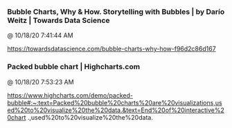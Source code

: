 ﻿

### Bubble Charts, Why & How. Storytelling with Bubbles | by Darío Weitz | Towards Data Science
@ 10/18/20 7:41:44 AM

https://towardsdatascience.com/bubble-charts-why-how-f96d2c86d167



### Packed bubble chart | Highcharts.com
@ 10/18/20 7:53:23 AM

https://www.highcharts.com/demo/packed-bubble#:~:text=Packed%20bubble%20charts%20are%20visualizations,used%20to%20visualize%20the%20data.&text=End%20of%20interactive%20chart
.,used%20to%20visualize%20the%20data.


